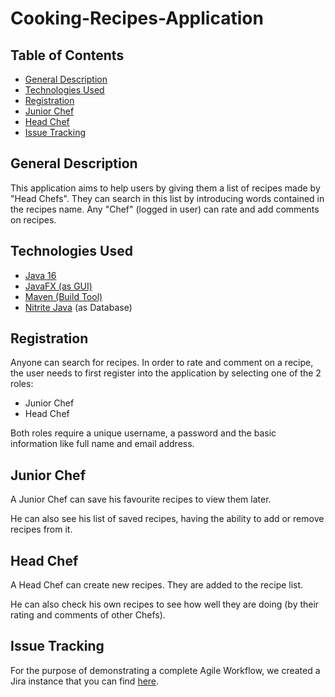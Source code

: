 # **Cooking-Recipes-Application**

## Table of Contents
- [General Description](#general-description)
- [Technologies Used](#technologies-used)
- [Registration](#registration)
- [Junior Chef](#junior-chef)
- [Head Chef](#head-chef)
- [Issue Tracking](#issue-tracking)

## General Description

This application aims to help users by giving them a list of recipes made by "Head Chefs".
They can search in this list by introducing words contained in the recipes name. Any "Chef"
(logged in user) can rate and add comments on recipes.

## Technologies Used
- [Java 16](https://www.oracle.com/java/technologies/javase-downloads.html)
- [JavaFX (as GUI)](https://openjfx.io/openjfx-docs/)
- [Maven (Build Tool)](https://maven.apache.org/)
- [Nitrite Java](https://www.dizitart.org/nitrite-database.html) (as Database)

## Registration
Anyone can search for recipes. In order to rate and comment on a recipe, 
the user needs to first register into the application by selecting one of the 2 roles:
- Junior Chef
- Head Chef

Both roles require a unique username, a password and the basic information
like full name and email address.

## Junior Chef
A Junior Chef can save his favourite recipes to view them later.

He can also see his list of saved recipes, having the ability to add or remove recipes from it.

## Head Chef
A Head Chef can create new recipes. They are added to the recipe list.

He can also check his own recipes to see how well they are doing 
(by their rating and comments of other Chefs).

## Issue Tracking
For the purpose of demonstrating a complete Agile Workflow, we
created a Jira instance that you can find
[here]( https://the-night-heron.atlassian.net ).
